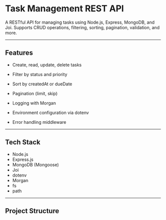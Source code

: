 #  Task Management REST API

A RESTful API for managing tasks using Node.js, Express, MongoDB, and Joi. Supports CRUD operations, filtering, sorting, pagination, validation, and more.

---

##  Features

- Create, read, update, delete tasks
- Filter by status and priority
- Sort by createdAt or dueDate
- Pagination (limit, skip)

- Logging with Morgan
- Environment configuration via dotenv
- Error handling middleware

---

##  Tech Stack

- Node.js
- Express.js
- MongoDB (Mongoose)
- Joi
- dotenv
- Morgan
- fs
- path

---

##  Project Structure

